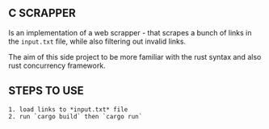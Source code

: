 
## C SCRAPPER
Is an implementation of a web scrapper - that scrapes a bunch of links in the `input.txt` file, while also filtering out invalid links.

The aim of this side project to be more familiar with the rust syntax and also rust concurrency framework.

## STEPS TO USE
```
1. load links to *input.txt* file
2. run `cargo build` then `cargo run`
```
